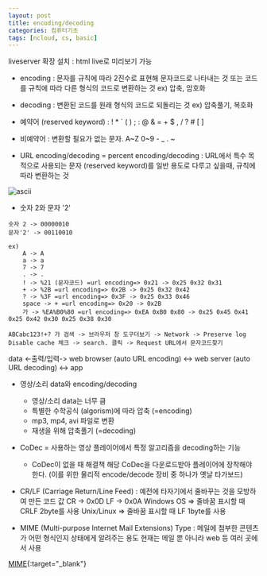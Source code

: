 ```yaml
---
layout: post
title: encoding/decoding
categories: 컴퓨터기초
tags: [ncloud, cs, basic]
---
```


liveserver 확장 설치 : html live로 미리보기 가능

-   encoding
    : 문자를 규칙에 따라 2진수로 표현해 문자코드로 나타내는 것 또는 코드를 규칙에 따라 다른 형식의 코드로 변환하는 것
    ex) 압축, 암호화

-   decoding
    : 변환된 코드를 원래 형식의 코드로 되돌리는 것
    ex) 압축풀기, 복호화

-   예약어 (reserved keyword) : ! \* ` ( ) ; : @ & = + $ , / ? # [ ]

-   비예약어 : 변환할 필요가 없는 문자.
    A~Z 0~9 - \_ . ~

-   URL encoding/decoding = percent encoding/decoding
    : URL에서 특수 목적으로 사용되는 문자 (reserved keyword)를 일반 용도로 다루고 싶을때, 규칙에 따라 변환하는 것

![ascii](https://t1.daumcdn.net/cfile/tistory/216CE84C52694FF020)

-   숫자 2와 문자 '2'

```
숫자 2 -> 00000010
문자'2' -> 00110010
```

```
ex)
    A -> A
    a -> a
    7 -> 7
    . -> .
    ! -> %21 (문자코드) =url encoding=> 0x21 -> 0x25 0x32 0x31
    + -> %2B =url encoding=> 0x2B -> 0x25 0x32 0x42
    ? -> %3F =url encoding=> 0x3F -> 0x25 0x33 0x46
    space -> + =url encoding=> 0x20 -> 0x2B
    가 -> %EA%B0%80 =url encoding=> 0xEA 0xB0 0x80 -> 0x25 0x45 0x41 0x25 0x42 0x30 0x25 0x38 0x30

ABCabc123!+? 가 검색 -> 브라우저 창 도구더보기 -> Network -> Preserve log Disable cache 체크 -> search. 클릭 -> Request URL에서 문자코드찾기
```

data <-출력/입력-> web browser (auto URL encoding) <-> web server (auto URL decoding) <-> app

-   영상/소리 data와 encoding/decoding

    -   영상/소리 data는 너무 큼
    -   특별한 수학공식 (algorism)에 따라 압축 (=encoding)
    -   mp3, mp4, avi 파일로 변환
    -   재생을 위해 압축풀기 (=decoding)

-   CoDec = 사용하는 영상 플레이어에서 특정 알고리즘을 decoding하는 기능

    -   CoDec이 없을 때 해결책
        해당 CoDec을 다운로드받아 플레이어에 장착해야 한다.
        (이를 위한 물리적 encode/decode 장비 중 하나가 옛날 타가보드)

-   CR/LF (Carriage Return/Line Feed)
    : 예전에 타자기에서 줄바꾸는 것을 모방하여 만든 코드 값
    CR -> 0x0D
    LF -> 0x0A
    Windows OS => 줄바꿈 표시할 때 CRLF 2byte를 사용
    Unix/Linux => 줄바꿈 표시할 때 LF 1byte를 사용

-   MIME (Multi-purpose Internet Mail Extensions) Type
    : 메일에 첨부한 콘텐츠가 어떤 형식인지 상태에게 알려주는 용도
    현재는 메일 뿐 아니라 web 등 여러 곳에서 사용

[MIME](https://developer.mozilla.org/en-US/docs/Web/HTTP/Basics_of_HTTP/MIME_types/Common_types){:target="\_blank"}
